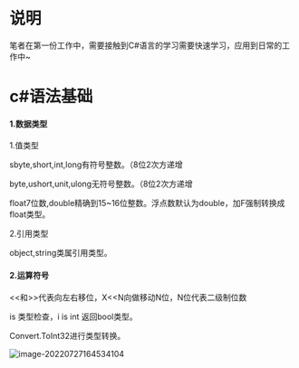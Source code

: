 # 说明

笔者在第一份工作中，需要接触到C#语言的学习需要快速学习，应用到日常的工作中~

# c#语法基础

#### 1.数据类型

1.值类型

sbyte,short,int,long有符号整数。（8位2次方递增

byte,ushort,unit,ulong无符号整数。（8位2次方递增

float7位数,double精确到15~16位整数。浮点数默认为double，加F强制转换成float类型。

2.引用类型

object,string类属引用类型。

#### 2.运算符号

<<和>>代表向左右移位，X<<N向做移动N位，N位代表二级制位数

is 类型检查，i is int 返回bool类型。

Convert.ToInt32进行类型转换。

![image-20220727164534104](c#语法基础.assets/image-20220727164534104.png)










